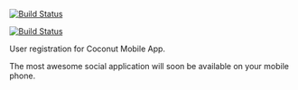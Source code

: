 [![Build Status](https://travis-ci.org/coconut-ogd/user_registration.png?branch=master)](https://travis-ci.org/coconut-ogd/user_registration)

[![Build Status](https://circleci.com/gh/coconut-ogd/user_registration.png?circle-token=b5d98135df4acfd8051152e7f7695f1f8cb4d308)](https://circleci.com/gh/coconut-ogd/user_registration)

User registration for Coconut Mobile App.

The most awesome social application will soon be available on your mobile phone.
